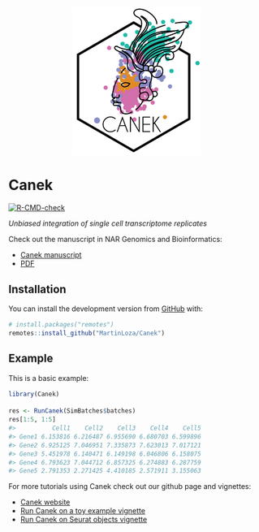 
<!-- README.md is generated from README.Rmd. Please edit that file -->
<!--![Canek_logo](images/logo.png){width="100"}<!-- -->
<p align="center">
<img src="man/figures/README-logo.png" width="50%"  />
</p>

# Canek

<!-- badges: start -->

[![R-CMD-check](https://github.com/MartinLoza/Canek/workflows/R-CMD-check/badge.svg)](https://github.com/MartinLoza/Canek/actions)
<!-- badges: end -->

*Unbiased integration of single cell transcriptome replicates*

Check out the manuscript in NAR Genomics and Bioinformatics:

-   [Canek
    manuscript](https://academic.oup.com/nargab/article/4/1/lqac022/6548822?login=true)
-   [PDF](https://academic.oup.com/nargab/article-pdf/4/1/lqac022/42899055/lqac022.pdf)

## Installation

<!-- You can install the released version of Canek from [CRAN](https://CRAN.R-project.org) with: -->
<!-- ``` r -->
<!-- install.packages("Canek") -->
<!-- ``` -->

You can install the development version from
[GitHub](https://github.com/) with:

``` r
# install.packages("remotes")
remotes::install_github("MartinLoza/Canek")
```

## Example

This is a basic example:

``` r
library(Canek)

res <- RunCanek(SimBatches$batches)
res[1:5, 1:5]
#>          Cell1    Cell2    Cell3    Cell4    Cell5
#> Gene1 6.153816 6.216487 6.955690 6.680703 6.599896
#> Gene2 6.925125 7.046951 7.335873 7.623013 7.017121
#> Gene3 5.451978 6.140471 6.149198 6.046806 6.158075
#> Gene4 6.793623 7.044712 6.857325 6.274883 6.287759
#> Gene5 2.791353 2.271425 4.410185 2.571911 3.155063
```

For more tutorials using Canek check out our github page and vignettes:

-   [Canek website](https://martinloza.github.io/Canek/index.html)
-   [Run Canek on a toy example
    vignette](https://martinloza.github.io/Canek/articles/toy_example.html)
-   [Run Canek on Seurat objects
    vignette](https://martinloza.github.io/Canek/articles/seurat.html)
